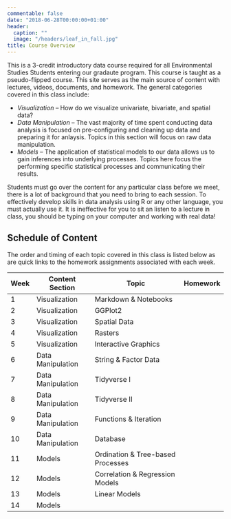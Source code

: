 ```yaml
---
commentable: false
date: "2018-06-28T00:00:00+01:00"
header:
  caption: ""
  image: "/headers/leaf_in_fall.jpg"
title: Course Overview
---
```


This is a 3-credit introductory data course required for all Environmental Studies Students entering our gradaute program.  This course is taught as a pseudo-flipped course.  This site serves as the main source of content with lectures, videos, documents, and homework.  The general categories covered in this class include:

 - *Visualization* – How do we visualize univariate, bivariate, and spatial data?
 - *Data Manipulation* – The vast majority of time spent conducting data analysis is focused on pre-configuring and cleaning up data and preparing it for anlaysis.  Topics in this section will focus on raw data manipulation. 
 - *Models* – The application of statistical models to our data allows us to gain inferences into underlying processes.  Topics here focus the performing specific statistical processes and communicating their results.

Students must go over the content for any particular class before we meet, there is a lot of background that you need to bring to each session.  To effectively develop skills in data analysis using R or any other language, you must actually use it.  It is ineffective for you to sit an listen to a lecture in class, you should be typing on your computer and working with real data!

## Schedule of Content

The order and timing of each topic covered in this class is listed below as are quick links to the homework assignments associated with each week.

Week | Content Section    | Topic                             | Homework  
-----|--------------------|-----------------------------------|--------------
1    | Visualization      | Markdown & Notebooks              | 
2    | Visualization      | GGPlot2                           |
3    | Visualization      | Spatial Data                      |
4    | Visualization      | Rasters                           |
5    | Visualization      | Interactive Graphics              |
6    | Data Manipulation  | String & Factor Data              |
7    | Data Manipulation  | Tidyverse I                       |
8    | Data Manipulation  | Tidyverse II                      |
9    | Data Manipulation  | Functions & Iteration             |
10   | Data Manipulation  | Database                          |
11   | Models             | Ordination & Tree-based Processes |
12   | Models             | Correlation & Regression Models   |
13   | Models             | Linear Models                     |
14   | Models             |




